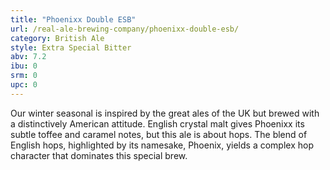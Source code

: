 ```yaml
---
title: "Phoenixx Double ESB"
url: /real-ale-brewing-company/phoenixx-double-esb/
category: British Ale
style: Extra Special Bitter
abv: 7.2
ibu: 0
srm: 0
upc: 0
---
```

Our winter seasonal is inspired by the great ales of the UK but brewed with a distinctively American attitude. English crystal malt gives Phoenixx its subtle toffee and caramel notes, but this ale is about hops. The blend of English hops, highlighted by its namesake, Phoenix, yields a complex hop character that dominates this special brew.
